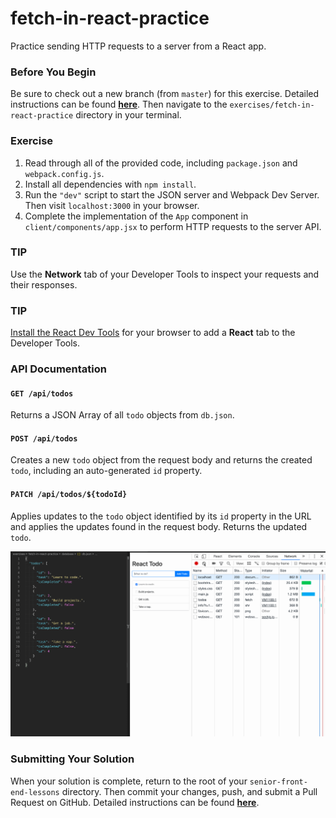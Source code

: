 # fetch-in-react-practice

Practice sending HTTP requests to a server from a React app.

### Before You Begin

Be sure to check out a new branch (from `master`) for this exercise. Detailed instructions can be found [**here**](../../guides/before-each-exercise.md). Then navigate to the `exercises/fetch-in-react-practice` directory in your terminal.

### Exercise

1. Read through all of the provided code, including `package.json` and `webpack.config.js`.
1. Install all dependencies with `npm install`.
1. Run the `"dev"` script to start the JSON server and Webpack Dev Server. Then visit `localhost:3000` in your browser.
1. Complete the implementation of the `App` component in `client/components/app.jsx` to perform HTTP requests to the server API.

### TIP

Use the **Network** tab of your Developer Tools to inspect your requests and their responses.

### TIP

[Install the React Dev Tools](https://chrome.google.com/webstore/detail/react-developer-tools/fmkadmapgofadopljbjfkapdkoienihi?hl=en) for your browser to add a **React** tab to the Developer Tools.

### API Documentation

#### `GET /api/todos`

Returns a JSON Array of all `todo` objects from `db.json`.

#### `POST /api/todos`

Creates a new `todo` object from the request body and returns the created `todo`, including an auto-generated `id` property.

#### `PATCH /api/todos/${todoId}`

Applies updates to the `todo` object identified by its `id` property in the URL and applies the updates found in the request body. Returns the updated `todo`.

![Fetch in React Practice](fetch-in-react-practice.gif)

### Submitting Your Solution

When your solution is complete, return to the root of your `senior-front-end-lessons` directory. Then commit your changes, push, and submit a Pull Request on GitHub. Detailed instructions can be found [**here**](../../guides/after-each-exercise.md).
